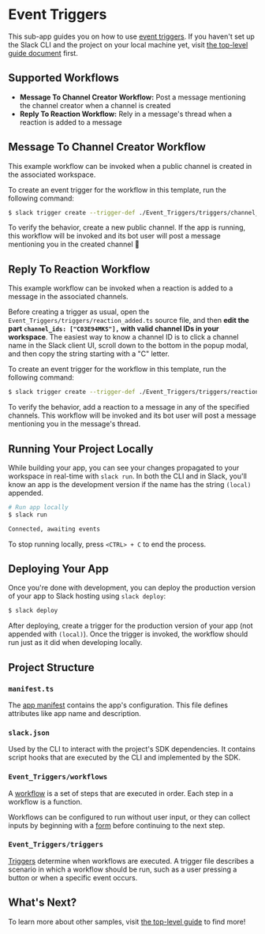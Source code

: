 # Event Triggers

This sub-app guides you on how to use
[event triggers](https://api.slack.com/automation/triggers/event). If you
haven't set up the Slack CLI and the project on your local machine yet, visit
[the top-level guide document](../README.md) first.

## Supported Workflows

- **Message To Channel Creator Workflow:** Post a message mentioning the channel
  creator when a channel is created
- **Reply To Reaction Workflow:** Rely in a message's thread when a reaction is
  added to a message

## Message To Channel Creator Workflow

This example workflow can be invoked when a public channel is created in the
associated workspace.

To create an event trigger for the workflow in this template, run the following
command:

```zsh
$ slack trigger create --trigger-def ./Event_Triggers/triggers/channel_created.ts
```

To verify the behavior, create a new public channel. If the app is running, this
workflow will be invoked and its bot user will post a message mentioning you in
the created channel :tada:

## Reply To Reaction Workflow

This example workflow can be invoked when a reaction is added to a message in
the associated channels.

Before creating a trigger as usual, open the
`Event_Triggers/triggers/reaction_added.ts` source file, and then **edit the
part `channel_ids: ["C03E94MKS"],` with valid channel IDs in your workspace**.
The easiest way to know a channel ID is to click a channel name in the Slack
client UI, scroll down to the bottom in the popup modal, and then copy the
string starting with a "C" letter.

To create an event trigger for the workflow in this template, run the following
command:

```zsh
$ slack trigger create --trigger-def ./Event_Triggers/triggers/reaction_added.ts
```

To verify the behavior, add a reaction to a message in any of the specified
channels. This workflow will be invoked and its bot user will post a message
mentioning you in the message's thread.

## Running Your Project Locally

While building your app, you can see your changes propagated to your workspace
in real-time with `slack run`. In both the CLI and in Slack, you'll know an app
is the development version if the name has the string `(local)` appended.

```zsh
# Run app locally
$ slack run

Connected, awaiting events
```

To stop running locally, press `<CTRL> + C` to end the process.

## Deploying Your App

Once you're done with development, you can deploy the production version of your
app to Slack hosting using `slack deploy`:

```zsh
$ slack deploy
```

After deploying, create a trigger for the production version of your app (not
appended with `(local)`). Once the trigger is invoked, the workflow should run
just as it did when developing locally.

## Project Structure

### `manifest.ts`

The [app manifest](https://api.slack.com/automation/manifest) contains the app's
configuration. This file defines attributes like app name and description.

### `slack.json`

Used by the CLI to interact with the project's SDK dependencies. It contains
script hooks that are executed by the CLI and implemented by the SDK.

### `Event_Triggers/workflows`

A [workflow](https://api.slack.com/automation/workflows) is a set of steps that
are executed in order. Each step in a workflow is a function.

Workflows can be configured to run without user input, or they can collect
inputs by beginning with a [form](https://api.slack.com/automation/forms) before
continuing to the next step.

### `Event_Triggers/triggers`

[Triggers](https://api.slack.com/automation/triggers) determine when workflows
are executed. A trigger file describes a scenario in which a workflow should be
run, such as a user pressing a button or when a specific event occurs.

## What's Next?

To learn more about other samples, visit [the top-level guide](../README.md) to
find more!
